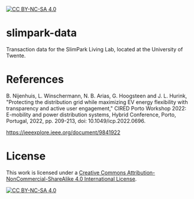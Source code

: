 [![CC BY-NC-SA 4.0][cc-by-nc-sa-shield]][cc-by-nc-sa]
# slimpark-data
Transaction data for the SlimPark Living Lab, located at the University of Twente.

# References
B. Nijenhuis, L. Winschermann, N. B. Arias, G. Hoogsteen and J. L. Hurink, "Protecting the distribution grid while maximizing EV energy flexibility with transparency and active user engagement," CIRED Porto Workshop 2022: E-mobility and power distribution systems, Hybrid Conference, Porto, Portugal, 2022, pp. 209-213, doi: 10.1049/icp.2022.0696.

https://ieeexplore.ieee.org/document/9841922

# License
This work is licensed under a
[Creative Commons Attribution-NonCommercial-ShareAlike 4.0 International License][cc-by-nc-sa].

[![CC BY-NC-SA 4.0][cc-by-nc-sa-image]][cc-by-nc-sa]

[cc-by-nc-sa]: http://creativecommons.org/licenses/by-nc-sa/4.0/
[cc-by-nc-sa-image]: https://licensebuttons.net/l/by-nc-sa/4.0/88x31.png
[cc-by-nc-sa-shield]: https://img.shields.io/badge/License-CC%20BY--NC--SA%204.0-lightgrey.svg
